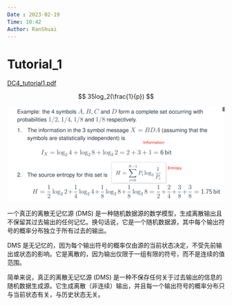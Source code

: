 ```yaml
---
Date : 2023-02-19
Time: 10:42
Author: RanShuai
---
```


# Tutorial_1

[DC4_tutorial1.pdf](assets/DC4_tutorial1-20230213103026-uq6qzug.pdf)

$$
35log_2(\frac{1}{p})
$$

​![image](assets/image-20230211195733-yrle3dp.png)​

一个真正的离散无记忆源 (DMS) 是一种随机数据源的数学模型，生成离散输出且不保留其过去输出的任何记忆。换句话说，它是一个随机数据源，其中每个输出符号的概率分布独立于所有过去的输出。

DMS 是无记忆的，因为每个输出符号的概率仅由源的当前状态决定，不受先前输出或状态的影响。它是离散的，因为输出仅限于一组有限的符号，而不是连续的值范围。

简单来说，真正的离散无记忆源 (DMS) 是一种不保存任何关于过去输出的信息的随机数据生成源。它生成离散（非连续）输出，并且每一个输出符号的概率分布只与当前状态有关，与历史状态无关。

‍